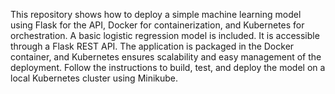 This repository shows how to deploy a simple machine learning model using Flask for the API, Docker for containerization, and Kubernetes for orchestration. A basic logistic regression model is included. It is accessible through a Flask REST API. The application is packaged in the Docker container, and Kubernetes ensures scalability and easy management of the deployment. Follow the instructions to build, test, and deploy the model on a local Kubernetes cluster using Minikube.

